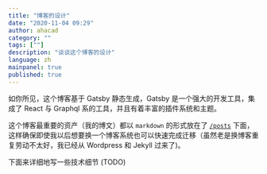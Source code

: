 ```yaml
---
title: "博客的设计"
date: "2020-11-04 09:29"
author: ahacad
category: ""
tags: [""]
description: "谈谈这个博客的设计"
language: zh
mainpanel: true
published: true
---
```


如你所见，这个博客基于 Gatsby 静态生成，Gatsby 是一个强大的开发工具，集成了 React 与 Graphql 系的工具，并且有着丰富的插件系统和主题。

这个博客最重要的资产（我的博文）都以 `markdown` 的形式放在了 [`/posts`](https://github.com/ahacad/ahacad.github.io) 下面，这样确保即使我以后想要换一个博客系统也可以快速完成迁移（虽然老是换博客重复劳动不太好，我已经从 Wordpress 和 Jekyll 过来了)。
 
下面来详细地写一些技术细节 (TODO) 
